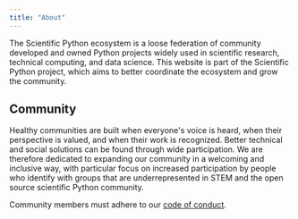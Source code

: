 ```yaml
---
title: "About"
---
```


The Scientific Python ecosystem is a loose federation of community
developed and owned Python projects widely used in scientific research, technical
computing, and data science.
This website is part of the Scientific Python project, which aims to better
coordinate the ecosystem and grow the community.

## Community

Healthy communities are built when everyone's voice is heard,
when their perspective is valued, and when their work is recognized.
Better technical and social solutions can be found through wide participation.
We are therefore dedicated to expanding our community in a welcoming and inclusive way,
with particular focus on increased participation by people who identify with groups that are
underrepresented in STEM and the open source scientific Python community.

Community members must adhere to our [code of conduct](https://scientific-python.org/code_of_conduct/).
